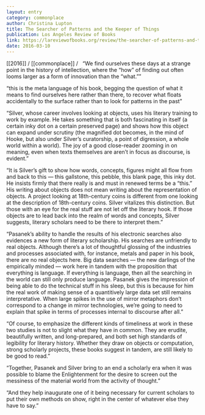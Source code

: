 ```yaml
---
layout: entry
category: commonplace
author: Christina Lupton
title: The Searcher of Patterns and the Keeper of Things
publication: Los Angeles Review of Books
link: https://lareviewofbooks.org/review/the-searcher-of-patterns-and-the-keeper-of-things/
date: 2016-03-10
---
```


[[2016]] / [[commonplace]] / 
 
“We find ourselves these days at a strange point in the history of intellection, where the “how” of finding out often looms larger as a form of innovation than the “what.””

“this is the meta language of his book, begging the question of what it means to find ourselves here rather than there, to recover what floats accidentally to the surface rather than to look for patterns in the past”

“Silver, whose career involves looking at objects, uses his literary training to work by example. He takes something that is both fascinating in itself (a certain inky dot on a certain preserved page) and shows how this object can expand under scrutiny (the magnified dot becomes, in the mind of Hooke, but also under Silver’s curatorship, a point of digression, a whole world within a world). The joy of a good close-reader zooming in on meaning, even when texts themselves are aren’t in focus as discourse, is evident.”

“It is Silver’s gift to show how words, concepts, figures might all flow from and back to this — this gallstone, this pebble, this blank page, this inky dot. He insists firmly that there really is and must in renewed terms be a “this.” His writing about objects does not mean writing about the representation of objects. A project looking at 18th-century coins is different from one looking at the description of 18th-century coins. Silver vitalizes this distinction. But those with an eye for the real stuff are not let off the literary hook. If those objects are to lead back into the realm of words and concepts, Silver suggests, literary scholars need to be there to interpret them.”

“Pasanek’s ability to handle the results of his electronic searches also evidences a new form of literary scholarship. His searches are unfriendly to real objects. Although there’s a lot of thoughtful glossing of the industries and processes associated with, for instance, metals and paper in his book, there are no real objects here. Big data searches — the new darlings of the empirically minded — work here in tandem with the proposition that everything is language. If everything is language, then all the searching in the world can still only produce language. Pasanek gives the impression of being able to do the technical stuff in his sleep, but this is because for him the real work of making sense of a quantitively large data set still remains interpretative. When large spikes in the use of mirror metaphors don’t correspond to a change in mirror technologies, we’re going to need to explain that spike in terms of processes internal to discourse after all.”

“Of course, to emphasize the different kinds of timeliness at work in these two studies is not to slight what they have in common. They are erudite, beautifully written, and long-prepared, and both set high standards of legibility for literary history. Whether they draw on objects or computation, strong scholarly projects, these books suggest in tandem, are still likely to be good to read.”

“Together, Pasanek and Silver bring to an end a scholarly era when it was possible to blame the Enlightenment for the desire to screen out the messiness of the material world from the activity of thought.”

“And they help inaugurate one of it being necessary for current scholars to put their own methods on show, right in the center of whatever else they have to say.”
